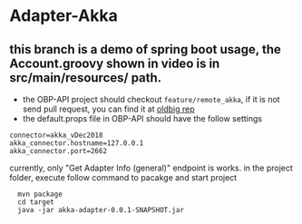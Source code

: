 # Adapter-Akka

## this branch is a demo of spring boot usage, the Account.groovy shown in video is in src/main/resources/ path.


* the OBP-API project should checkout `feature/remote_akka`, if it is not send pull request, you can find it at [oldbig rep](https://github.com/oldbig/OBP-API/tree/feature/remote_akka)
* the default.props file in OBP-API should have the follow settings
```
connector=akka_vDec2018
akka_connector.hostname=127.0.0.1
akka_connector.port=2662
```

currently, only "Get Adapter Info (general)" endpoint is works.
in the project folder, execute follow command to pacakge and start project

```
  mvn package
  cd target
  java -jar akka-adapter-0.0.1-SNAPSHOT.jar
```
